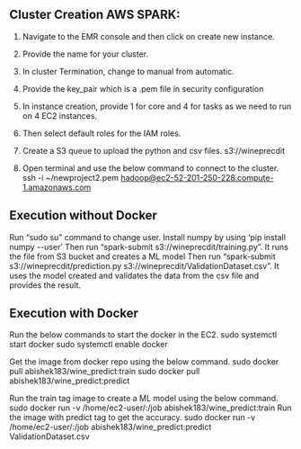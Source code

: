 ## Cluster Creation AWS SPARK:
1.	Navigate to the EMR console and then click on create new instance.
2.	Provide the name for your cluster.
3.	In cluster Termination, change to manual from automatic.
4.	Provide the key_pair which is a .pem file in security configuration
 
5.	In instance creation, provide 1 for core and 4 for tasks as we need to run on 4 EC2 instances.
6.	Then select default roles for the IAM roles.
 
7.	Create a S3 queue to upload the python and csv files.
s3://wineprecdit
 
8.	Open terminal and use the below command to connect to the cluster.
ssh -i ~/newproject2.pem hadoop@ec2-52-201-250-228.compute-1.amazonaws.com

## Execution without Docker
Run “sudo su” command to change user.
Install numpy by using ‘pip install numpy --user’
Then run “spark-submit s3://wineprecdit/training.py”. It runs the file from S3 bucket and creates a ML model
Then run “spark-submit s3://wineprecdit/prediction.py s3://wineprecdit/ValidationDataset.csv”. It uses the model created and validates the data from the csv file and provides the result. 


## Execution with Docker
Run the below commands to start the docker in the EC2.
sudo systemctl start docker
sudo systemctl enable docker

Get the image from docker repo using the below command.
sudo docker pull abishek183/wine_predict:train
sudo docker pull abishek183/wine_predict:predict

Run the train tag image to create a ML model using the below command.
sudo docker run -v /home/ec2-user/:/job abishek183/wine_predict:train
Run the image with predict tag to get the accuracy.
sudo docker run -v /home/ec2-user/:/job abishek183/wine_predict:predict ValidationDataset.csv
